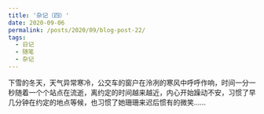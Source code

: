 ```yaml
---
title: '杂记（四）'
date: 2020-09-06
permalink: /posts/2020/09/blog-post-22/
tags:
  - 日记
  - 随笔
  - 杂记
---
```


下雪的冬天，天气异常寒冷，公交车的窗户在泠冽的寒风中呼呼作响，时间一分一秒随着一个个站点在流逝，离约定的时间越来越近，内心开始躁动不安，习惯了早几分钟在约定的地点等候，也习惯了她珊珊来迟后惯有的微笑……
